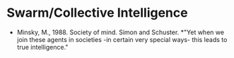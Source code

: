 # Swarm/Collective Intelligence

* Minsky, M., 1988. Society of mind. Simon and Schuster.
  *"Yet when we join these agents in societies -in certain very special ways- this leads to true intelligence."
